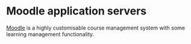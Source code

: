 # Moodle application servers

[Moodle](https://moodle.org/) is a highly customisable course management system with some learning management functionality.
